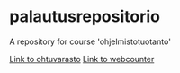# palautusrepositorio
A repository for course 'ohjelmistotuotanto'

[Link to ohtuvarasto](https://github.com/Eeritvan/ohtuvarasto)
[Link to webcounter](https://github.com/Eeritvan/webcounter)